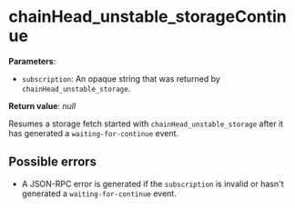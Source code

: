 # chainHead_unstable_storageContinue

**Parameters**:

- `subscription`: An opaque string that was returned by `chainHead_unstable_storage`.

**Return value**: *null*

Resumes a storage fetch started with `chainHead_unstable_storage` after it has generated a `waiting-for-continue` event.

## Possible errors

- A JSON-RPC error is generated if the `subscription` is invalid or hasn't generated a `waiting-for-continue` event.
